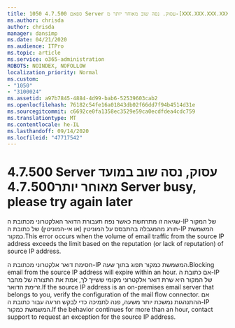 ```yaml
---
title: 1050 ספאם 4.7.500 Server עסוק. נסה שוב מאוחר יותר מ-[XXX.XXX.XXX.XXX]
ms.author: chrisda
author: chrisda
manager: dansimp
ms.date: 04/21/2020
ms.audience: ITPro
ms.topic: article
ms.service: o365-administration
ROBOTS: NOINDEX, NOFOLLOW
localization_priority: Normal
ms.custom:
- "1050"
- "3100024"
ms.assetid: a97b7845-4884-4d99-bab6-52539603cab2
ms.openlocfilehash: 76182c54fe16a01843db02f66dd7f94b4514d31e
ms.sourcegitcommit: c6692ce0fa1358ec3529e59ca0ecdfdea4cdc759
ms.translationtype: MT
ms.contentlocale: he-IL
ms.lasthandoff: 09/14/2020
ms.locfileid: "47717542"
---
```

# <a name="47500-server-busy-please-try-again-later"></a><span data-ttu-id="62f3a-103">4.7.500 Server עסוק, נסה שוב במועד מאוחר יותר</span><span class="sxs-lookup"><span data-stu-id="62f3a-103">4.7.500 Server busy, please try again later</span></span>

<span data-ttu-id="62f3a-104">שגיאה זו מתרחשת כאשר נפח תעבורת הדואר האלקטרוני מכתובת ה-IP של המקור חורג מהמגבלה בהתבסס על המוניטין (או אי-המוניטין) של כתובת ה-IP המשמשת כמקור.</span><span class="sxs-lookup"><span data-stu-id="62f3a-104">This error occurs when the volume of email traffic from the source IP address exceeds the limit based on the reputation (or lack of reputation) of source IP address.</span></span>

<span data-ttu-id="62f3a-105">חסימת דואר אלקטרוני מכתובת ה-IP המשמשת כמקור תפוג בתוך שעה.</span><span class="sxs-lookup"><span data-stu-id="62f3a-105">Blocking email from the source IP address will expire within an hour.</span></span> <span data-ttu-id="62f3a-106">אם כתובת ה-IP של המקור היא שרת דואר אלקטרוני מקומי ששייך לך, אמת את התצורה של מחבר זרימת הדואר.</span><span class="sxs-lookup"><span data-stu-id="62f3a-106">If the source IP address is an on-premises email server that belongs to you, verify the configuration of the mail flow connector.</span></span> <span data-ttu-id="62f3a-107">אם ההתנהגות נמשכת יותר משעה, פנה לתמיכה כדי לבקש חריגה עבור כתובת ה-IP המשמשת כמקור.</span><span class="sxs-lookup"><span data-stu-id="62f3a-107">If the behavior continues for more than an hour, contact support to request an exception for the source IP address.</span></span>
